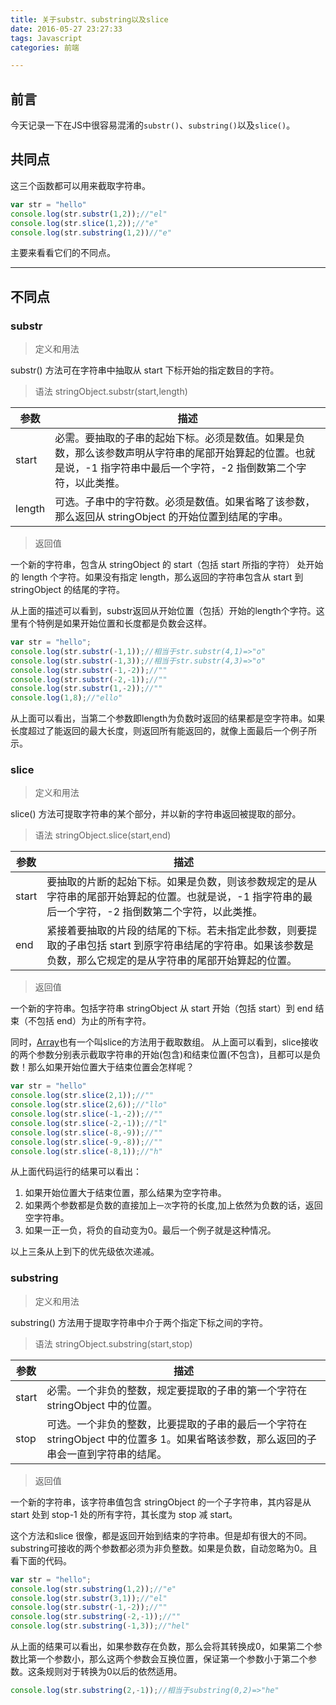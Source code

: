 ```yaml
---
title: 关于substr、substring以及slice
date: 2016-05-27 23:27:33
tags: Javascript
categories: 前端

---
```


## 前言
今天记录一下在JS中很容易混淆的`substr()`、`substring()`以及`slice()`。
<!-- more -->
## 共同点
这三个函数都可以用来截取字符串。
```javascript
var str = "hello"
console.log(str.substr(1,2));//"el"
console.log(str.slice(1,2));//"e"
console.log(str.substring(1,2))//"e"
```
主要来看看它们的不同点。

---

## 不同点

### substr
> 定义和用法

substr() 方法可在字符串中抽取从 start 下标开始的指定数目的字符。
> 语法
stringObject.substr(start,length)

|参数 |    描述|
|----|--------|
|start|必需。要抽取的子串的起始下标。必须是数值。如果是负数，那么该参数声明从字符串的尾部开始算起的位置。也就是说，-1 指字符串中最后一个字符，-2 指倒数第二个字符，以此类推。|
|length |可选。子串中的字符数。必须是数值。如果省略了该参数，那么返回从 stringObject 的开始位置到结尾的字串。

> 返回值

一个新的字符串，包含从 stringObject 的 start（包括 start 所指的字符） 处开始的 length 个字符。如果没有指定 length，那么返回的字符串包含从 start 到 stringObject 的结尾的字符。 

从上面的描述可以看到，substr返回从开始位置（包括）开始的length个字符。这里有个特例是如果开始位置和长度都是负数会这样。
```JavaScript
var str = "hello";
console.log(str.substr(-1,1));//相当于str.substr(4,1)=>"o"
console.log(str.substr(-1,3));//相当于str.substr(4,3)=>"o"
console.log(str.substr(-1,-2));//""
console.log(str.substr(-2,-1));//""
console.log(str.substr(1,-2));//""
console.log(1,8);//"ello"
```
从上面可以看出，当第二个参数即length为负数时返回的结果都是空字符串。如果长度超过了能返回的最大长度，则返回所有能返回的，就像上面最后一个例子所示。

### slice
> 定义和用法

slice() 方法可提取字符串的某个部分，并以新的字符串返回被提取的部分。
> 语法
stringObject.slice(start,end)

|参数 |描述|
|-----|-------|
|start| 要抽取的片断的起始下标。如果是负数，则该参数规定的是从字符串的尾部开始算起的位置。也就是说，-1 指字符串的最后一个字符，-2 指倒数第二个字符，以此类推。|
|end|   紧接着要抽取的片段的结尾的下标。若未指定此参数，则要提取的子串包括 start 到原字符串结尾的字符串。如果该参数是负数，那么它规定的是从字符串的尾部开始算起的位置。|

> 返回值

一个新的字符串。包括字符串 stringObject 从 start 开始（包括 start）到 end 结束（不包括 end）为止的所有字符。

同时，[Array](http://www.w3school.com.cn/jsref/jsref_slice_array.asp)也有一个叫slice的方法用于截取数组。
从上面可以看到，slice接收的两个参数分别表示截取字符串的开始(包含)和结束位置(不包含)，且都可以是负数！那么如果开始位置大于结束位置会怎样呢？

```Javascript
var str = "hello"
console.log(str.slice(2,1));//""
console.log(str.slice(2,6));//"llo"
console.log(str.slice(-1,-2));//""
console.log(str.slice(-2,-1));//"l"
console.log(str.slice(-8,-9));//""
console.log(str.slice(-9,-8));//""
console.log(str.slice(-8,1));//"h"
```
从上面代码运行的结果可以看出：
1. 如果开始位置大于结束位置，那么结果为空字符串。
2. 如果两个参数都是负数的直接加上`一次`字符的长度,加上依然为负数的话，返回空字符串。
3. 如果一正一负，将负的自动变为0。最后一个例子就是这种情况。

以上三条从上到下的优先级依次递减。

### substring

> 定义和用法

substring() 方法用于提取字符串中介于两个指定下标之间的字符。
> 语法
stringObject.substring(start,stop)

|参数 |描述|
|----|--------|
|start| 必需。一个非负的整数，规定要提取的子串的第一个字符在 stringObject 中的位置。|
|stop|可选。一个非负的整数，比要提取的子串的最后一个字符在 stringObject 中的位置多 1。如果省略该参数，那么返回的子串会一直到字符串的结尾。|

> 返回值

一个新的字符串，该字符串值包含 stringObject 的一个子字符串，其内容是从 start 处到 stop-1 处的所有字符，其长度为 stop 减 start。

这个方法和slice 很像，都是返回开始到结束的字符串。但是却有很大的不同。
substring可接收的两个参数都必须为非负整数。如果是负数，自动忽略为0。且看下面的代码。
```JavaScript
var str = "hello";
console.log(str.substring(1,2));//"e"
console.log(str.substr(3,1));//"el"
console.log(str.substr(-1,-2));//""
console.log(str.substring(-2,-1));//""
console.log(str.substring(-1,3));//"hel"
```
从上面的结果可以看出，如果参数存在负数，那么会将其转换成0，如果第二个参数比第一个参数小，那么这两个参数会互换位置，保证第一个参数小于第二个参数。这条规则对于转换为0以后的依然适用。
```Javascript
console.log(str.substring(2,-1));//相当于substring(0,2)=>"he"
```

